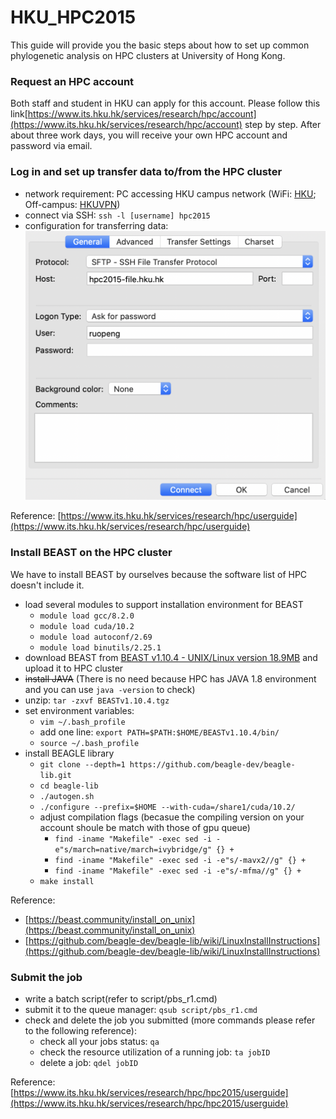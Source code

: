 # HKU_HPC2015
This guide will provide you the basic steps about how to set up common phylogenetic analysis on HPC clusters at University of Hong Kong.

### Request an HPC account
Both staff and student in HKU can apply for this account. Please follow this link[https://www.its.hku.hk/services/research/hpc/account](https://www.its.hku.hk/services/research/hpc/account) step by step. After about three work days, you will receive your own HPC account and password via email.

### Log in and set up transfer data to/from the HPC cluster
* network requirement: PC accessing HKU campus network (WiFi: [HKU](https://www.its.hku.hk/documentation/guide/network/wifi/hkuwifi); Off-campus: [HKUVPN](https://www.its.hku.hk/documentation/guide/network/remote/hkuvpn2fa))
* connect via SSH: `ssh -l [username] hpc2015`
* configuration for transferring data: ![avatar](./screenshot/FileZilla.png)

Reference: [https://www.its.hku.hk/services/research/hpc/userguide](https://www.its.hku.hk/services/research/hpc/userguide)

### Install BEAST on the HPC cluster
We have to install BEAST by ourselves because the software list of HPC doesn't include it.
* load several modules to support installation environment for BEAST
    * `module load gcc/8.2.0`
    * `module load cuda/10.2`
    * `module load autoconf/2.69`
    * `module load binutils/2.25.1`
* download BEAST from [BEAST v1.10.4 - UNIX/Linux version 18.9MB](https://github.com/beast-dev/beast-mcmc/releases/download/v1.10.4/BEASTv1.10.4.tgz) and upload it to HPC cluster
* ~~install JAVA~~ (There is no need because HPC has JAVA 1.8 environment and you can use `java -version` to check)
* unzip: `tar -zxvf BEASTv1.10.4.tgz`
* set environment variables:
    * `vim ~/.bash_profile`
    * add one line: `export PATH=$PATH:$HOME/BEASTv1.10.4/bin/`
    * `source ~/.bash_profile`
* install BEAGLE library
    * `git clone --depth=1 https://github.com/beagle-dev/beagle-lib.git`
    * `cd beagle-lib`
    * `./autogen.sh`
    * `./configure --prefix=$HOME --with-cuda=/share1/cuda/10.2/`
    * adjust compilation flags (becasue the compiling version on your account shoule be match with those of gpu queue)
        * `find -iname "Makefile" -exec sed -i -e"s/march=native/march=ivybridge/g" {} +`
        * `find -iname "Makefile" -exec sed -i -e"s/-mavx2//g" {} +`
        * `find -iname "Makefile" -exec sed -i -e"s/-mfma//g" {} +`
    * `make install`

Reference: 
* [https://beast.community/install_on_unix](https://beast.community/install_on_unix)
* [https://github.com/beagle-dev/beagle-lib/wiki/LinuxInstallInstructions](https://github.com/beagle-dev/beagle-lib/wiki/LinuxInstallInstructions)

### Submit the job
* write a batch script(refer to script/pbs_r1.cmd)
* submit it to the queue manager: `qsub script/pbs_r1.cmd`
* check and delete the job you submitted (more commands please refer to the following reference):
    * check all your jobs status: `qa`
    * check the resource utilization of a running job: `ta jobID`
    * delete a job: `qdel jobID`

Reference: [https://www.its.hku.hk/services/research/hpc/hpc2015/userguide](https://www.its.hku.hk/services/research/hpc/hpc2015/userguide)